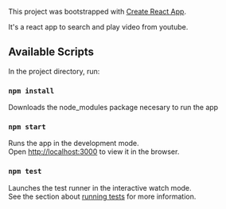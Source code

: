 This project was bootstrapped with [Create React App](https://github.com/facebook/create-react-app).

It's a react app to search and play video from youtube.

## Available Scripts

In the project directory, run:

### `npm install`

Downloads the node_modules package necesary to run the app

### `npm start`

Runs the app in the development mode.<br>
Open [http://localhost:3000](http://localhost:3000) to view it in the browser.

### `npm test`

Launches the test runner in the interactive watch mode.<br>
See the section about [running tests](https://facebook.github.io/create-react-app/docs/running-tests) for more information.


